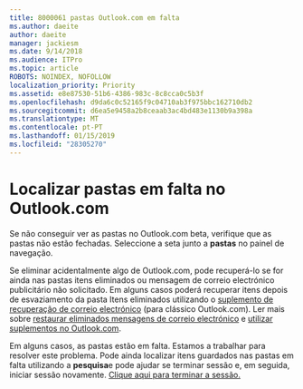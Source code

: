 ```yaml
---
title: 8000061 pastas Outlook.com em falta
ms.author: daeite
author: daeite
manager: jackiesm
ms.date: 9/14/2018
ms.audience: ITPro
ms.topic: article
ROBOTS: NOINDEX, NOFOLLOW
localization_priority: Priority
ms.assetid: e8e87530-51b6-4386-983c-8c8cca0c5b3f
ms.openlocfilehash: d9da6c0c52165f9c04710ab3f975bbc162710db2
ms.sourcegitcommit: d6ea5e9458a2b8ceaab3ac4bd483e1130b9a398a
ms.translationtype: MT
ms.contentlocale: pt-PT
ms.lasthandoff: 01/15/2019
ms.locfileid: "28305270"
---
```

# <a name="find-missing-folders-in-outlookcom"></a>Localizar pastas em falta no Outlook.com

Se não conseguir ver as pastas no Outlook.com beta, verifique que as pastas não estão fechadas. Seleccione a seta junto a **pastas** no painel de navegação. 
  
Se eliminar acidentalmente algo de Outlook.com, pode recuperá-lo se for ainda nas pastas itens eliminados ou mensagem de correio electrónico publicitário não solicitado. Em alguns casos poderá recuperar itens depois de esvaziamento da pasta Itens eliminados utilizando o [suplemento de recuperação de correio electrónico](https://appsource.microsoft.com/product/office/WA104380447) (para clássico Outlook.com). Ler mais sobre [restaurar eliminados mensagens de correio electrónico](https://support.office.com/article/cf06ab1b-ae0b-418c-a4d9-4e895f83ed50) e [utilizar suplementos no Outlook.com](https://support.office.com/article/a5672109-e4f3-4119-abea-72323e9653cf).
  
Em alguns casos, as pastas estão em falta. Estamos a trabalhar para resolver este problema. Pode ainda localizar itens guardados nas pastas em falta utilizando a **pesquisa**e pode ajudar se terminar sessão e, em seguida, iniciar sessão novamente. [Clique aqui para terminar a sessão.](https://login.live.com/logout.srf)
  

